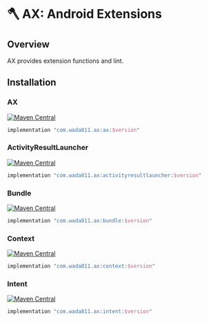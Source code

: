 # 🪓 AX: Android Extensions

## Overview

AX provides extension functions and lint.

## Installation

### AX

[![Maven Central](https://maven-badges.herokuapp.com/maven-central/com.wada811.ax/ax/badge.svg)](https://maven-badges.herokuapp.com/maven-central/com.wada811.ax/ax)

```groovy
implementation "com.wada811.ax:ax:$version"
```

### ActivityResultLauncher

[![Maven Central](https://maven-badges.herokuapp.com/maven-central/com.wada811.ax/activityresultlauncher/badge.svg)](https://maven-badges.herokuapp.com/maven-central/com.wada811.ax/activityresultlauncher)

```groovy
implementation "com.wada811.ax:activityresultlauncher:$version"
```

### Bundle

[![Maven Central](https://maven-badges.herokuapp.com/maven-central/com.wada811.ax/bundle/badge.svg)](https://maven-badges.herokuapp.com/maven-central/com.wada811.ax/bundle)

```groovy
implementation "com.wada811.ax:bundle:$version"
```

### Context

[![Maven Central](https://maven-badges.herokuapp.com/maven-central/com.wada811.ax/context/badge.svg)](https://maven-badges.herokuapp.com/maven-central/com.wada811.ax/context)

```groovy
implementation "com.wada811.ax:context:$version"
```

### Intent

[![Maven Central](https://maven-badges.herokuapp.com/maven-central/com.wada811.ax/intent/badge.svg)](https://maven-badges.herokuapp.com/maven-central/com.wada811.ax/intent)

```groovy
implementation "com.wada811.ax:intent:$version"
```
